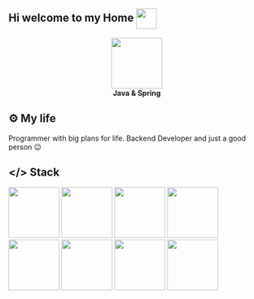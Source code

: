 ## Hi welcome to my Home <img src="https://github.com/goforbg/telegram-emoji-gifs/blob/master/wink.gif?raw=true" width="40" align="center"/>

<!--
**Misterser1/Misterser1** is a ✨ _special_ ✨ repository because its `README.md` (this file) appears on your GitHub profile.

Here are some ideas to get you started:

- 🔭 I’m currently working on ...
- 🌱 I’m currently learning ...
- 👯 I’m looking to collaborate on ...
- 🤔 I’m looking for help with ...
- 💬 Ask me about ...
- 📫 How to reach me: ...
- 😄 Pronouns: ...
- ⚡ Fun fact: ...
-->
<div id="header" align="center">
  <img src="https://img.icons8.com/?size=100&id=90519&format=png&color=000000" width="100"/>
</div>
<div id="header2" align="center">
  <b>Java & Spring</b>
</div>

## ⚙️ My life
Programmer with big plans for life. Backend Developer and just a good person 😉

## </> Stack
<div id="stack">
   <a href="https://www.java.com/ru/" style="text-decoration: none">
  <img src="https://img.icons8.com/?size=100&id=13679&format=png&color=000000" width="100" style="border: none;"/>
</a>
<a href="https://spring.io/" style="text-decoration: none">
  <img src="https://img.icons8.com/?size=100&id=90519&format=png&color=000000" width="100" style="border: none;"/>
</a>
<a href="https://www.postgresql.org/" style="text-decoration: none">
  <img src="https://img.icons8.com/?size=100&id=38561&format=png&color=000000" width="100" style="border: none;"/>
</a>
<a href="https://httpd.apache.org/" style="text-decoration: none">
  <img src="https://img.icons8.com/?size=100&id=t5FJr3NzrPSm&format=png&color=000000" width="100" style="border: none;"/>
</a>
<a href="https://github.com/session" style="text-decoration: none">
  <img src="https://img.icons8.com/?size=100&id=20906&format=png&color=000000" width="100" style="border: none;"/>
</a>
<a href="https://www.docker.com/" style="text-decoration: none">
  <img src="https://img.icons8.com/?size=100&id=cdYUlRaag9G9&format=png&color=000000" width="100" style="border: none;"/>
</a>
<a href="https://kafka.apache.org/" style="text-decoration: none">
  <img src="https://img.icons8.com/?size=100&id=fOhLNqGJsUbJ&format=png&color=000000" width="100" style="border: none;"/>
</a>
<a href="https://hibernate.org/" style="text-decoration: none">
  <img src="https://cdn.icon-icons.com/icons2/2699/PNG/512/hibernate_logo_icon_171004.png" width="100" style="border: none;"/>
</a>
</div>

